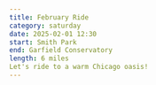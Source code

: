 ```yaml
---
title: February Ride
category: saturday
date: 2025-02-01 12:30
start: Smith Park
end: Garfield Conservatory
length: 6 miles
Let's ride to a warm Chicago oasis!
---
```


